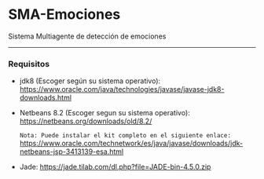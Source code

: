 # SMA-Emociones
Sistema Multiagente de detección de emociones

---------------------------------

### Requisitos
* jdk8 (Escoger según su sistema operativo): https://www.oracle.com/java/technologies/javase/javase-jdk8-downloads.html
* Netbeans 8.2 (Escoger segun su sistema operativo): https://netbeans.org/downloads/old/8.2/

  ```Nota: Puede instalar el kit completo en el siguiente enlace:``` https://www.oracle.com/technetwork/es/java/javase/downloads/jdk-netbeans-jsp-3413139-esa.html
* Jade: https://jade.tilab.com/dl.php?file=JADE-bin-4.5.0.zip
